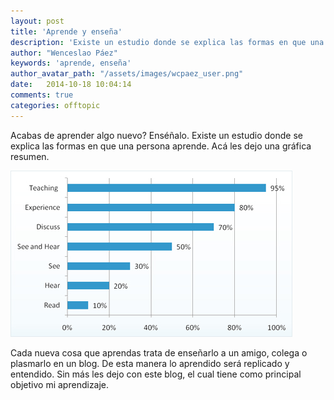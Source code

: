 ```yaml
---
layout: post
title: 'Aprende y enseña'
description: 'Existe un estudio donde se explica las formas en que una persona aprende.'
author: "Wenceslao Páez"
keywords: 'aprende, enseña'
author_avatar_path: "/assets/images/wcpaez_user.png"
date:   2014-10-18 10:04:14
comments: true
categories: offtopic
---
```


Acabas de aprender algo nuevo? Enséñalo. Existe un estudio donde se explica las formas en que una persona aprende. Acá les dejo una gráfica resumen. 

![learning](/public/images/learning.jpg)

Cada nueva cosa que aprendas trata de enseñarlo a un amigo, colega o plasmarlo en un blog. De esta manera lo aprendido será replicado y entendido. Sin más les dejo con este blog, el cual tiene como principal objetivo mi aprendizaje.
